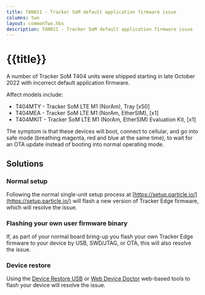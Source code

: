 ```yaml
---
title: TAN011 - Tracker SoM default application firmware issue
columns: two
layout: commonTwo.hbs
description: TAN011 - Tracker SoM default application firmware issue
---
```


# {{title}}

A number of Tracker SoM T404 units were shipped starting in late October 2022 with incorrect default application firmware. 

Affect models include:

- T404MTY - Tracker SoM LTE M1 (NorAm), Tray [x50]
- T404MEA - Tracker SoM LTE M1 (NorAm, EtherSIM), [x1]
- T404MKIT - Tracker SoM LTE M1 (NorAm, EtherSIM) Evaluation Kit, [x1]

The symptom is that these devices will boot, connect to cellular, and go into safe mode (breathing magenta, red and blue at the same time), to wait for an OTA update instead of booting into normal operating mode.

## Solutions

### Normal setup

Following the normal single-unit setup process at [https://setup.particle.io/](https://setup.particle.io/) will flash a new version of Tracker Edge firmware, which will resolve the issue.

### Flashing your own user firmware binary

If, as part of your normal board bring-up you flash your own Tracker Edge firmware to your device by USB, SWD/JTAG, or OTA, this will also resolve the issue.

### Device restore

Using the [Device Restore USB](https://docs.particle.io/tools/device-restore/device-restore-usb/) or [Web Device Doctor](https://docs.particle.io/tools/doctor/) web-based tools to flash your device will resolve the issue.


